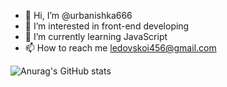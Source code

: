 - 👋 Hi, I’m @urbanishka666
- 👀 I’m interested in front-end developing
- 🌱 I’m currently learning JavaScript
- 📫 How to reach me ledovskoi456@gmail.com

![Anurag's GitHub stats](https://github-readme-stats.vercel.app/api?username=urbanishka666&show_icons=true)

